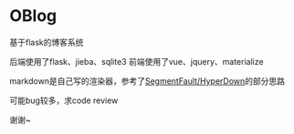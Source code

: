 # OBlog
基于flask的博客系统

后端使用了flask、jieba、sqlite3
前端使用了vue、jquery、materialize

markdown是自己写的渲染器，参考了[SegmentFault/HyperDown](https://github.com/SegmentFault/HyperDown)的部分思路

可能bug较多，求code review

谢谢~